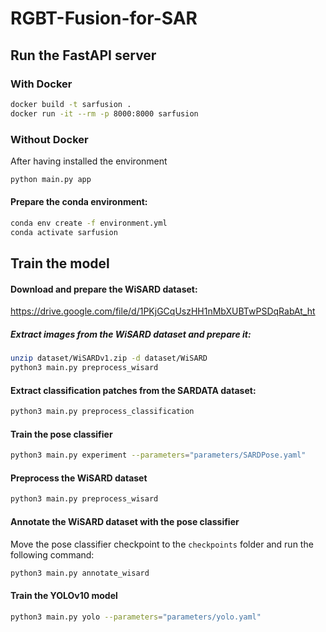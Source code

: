 # RGBT-Fusion-for-SAR

## Run the FastAPI server

### With Docker

```sh
docker build -t sarfusion .
docker run -it --rm -p 8000:8000 sarfusion
```

### Without Docker
After having installed the environment
```sh
python main.py app
```

#### Prepare the conda environment:

```bash
conda env create -f environment.yml
conda activate sarfusion
```

## Train the model

#### Download and prepare the WiSARD dataset:

https://drive.google.com/file/d/1PKjGCqUszHH1nMbXUBTwPSDqRabAt_ht

##### Extract images from the WiSARD dataset and prepare it:

```bash
unzip dataset/WiSARDv1.zip -d dataset/WiSARD
python3 main.py preprocess_wisard
```

#### Extract classification patches from the SARDATA dataset:

```bash
python3 main.py preprocess_classification
```

#### Train the pose classifier
    
```bash
python3 main.py experiment --parameters="parameters/SARDPose.yaml"
```

#### Preprocess the WiSARD dataset

```bash
python3 main.py preprocess_wisard
```

#### Annotate the WiSARD dataset with the pose classifier
Move the pose classifier checkpoint to the `checkpoints` folder and run the following command:

```bash
python3 main.py annotate_wisard
```

#### Train the YOLOv10 model

```bash
python3 main.py yolo --parameters="parameters/yolo.yaml"
```